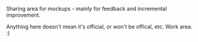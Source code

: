 Sharing area for mockups - mainly for feedback and incremental
improvement.

Anything here doesn't mean it's official, or won't be offical, etc.
Work area. :)
